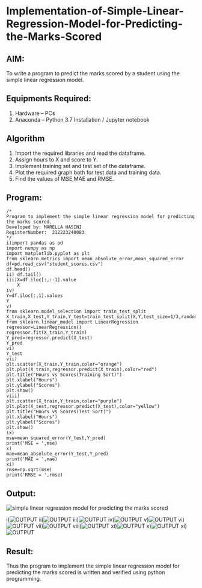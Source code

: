 # Implementation-of-Simple-Linear-Regression-Model-for-Predicting-the-Marks-Scored

## AIM:
To write a program to predict the marks scored by a student using the simple linear regression model.

## Equipments Required:
1. Hardware – PCs
2. Anaconda – Python 3.7 Installation / Jupyter notebook

## Algorithm
1. Import the required libraries and read the dataframe.
2. Assign hours to X and score to Y.
3. Implement training set and test set of the dataframe.
4. Plot the required graph both for test data and training data.
5. Find the values of MSE,MAE and RMSE.

## Program:
```
/*
Program to implement the simple linear regression model for predicting the marks scored.
Developed by: MARELLA HASINI
RegisterNumber:  212223240083
*/
i)import pandas as pd
import numpy as np
import matplotlib.pyplot as plt
from sklearn.metrics import mean_absolute_error,mean_squared_error
df=pd.read_csv("student_scores.csv")
df.head()
ii) df.tail()
iii)X=df.iloc[:,:-1].value
    X
iv)
Y=df.iloc[:,1].values
Y
v)
from sklearn.model_selection import train_test_split
X_train,X_test,Y_train,Y_test=train_test_split(X,Y,test_size=1/3,random_state=0)
from sklearn.linear_model import LinearRegression
regressor=LinearRegression()
regressor.fit(X_train,Y_train)
Y_pred=regressor.predict(X_test)
Y_pred
vi)
Y_test
vii)
plt.scatter(X_train,Y_train,color="orange")
plt.plot(X_train,regressor.predict(X_train),color="red")
plt.title("Hours vs Scores(Training Sort)")
plt.xlabel("Hours")
plt.ylabel("Scores")
plt.show()
viii)
plt.scatter(X_train,Y_train,color="purple")
plt.plot(X_test,regressor.predict(X_test),color="yellow")
plt.title("Hours vs Scores(Test Sort)")
plt.xlabel("Hours")
plt.ylabel("Scores")
plt.show()
ix) 
mse=mean_squared_error(Y_test,Y_pred)
print('MSE = ',mse)
x)
mae=mean_absolute_error(Y_test,Y_pred)
print('MAE = ',mae)
xi)
rmse=np.sqrt(mse)
print('RMSE = ',rmse)
```

## Output:
![simple linear regression model for predicting the marks scored](sam.png)

i)![OUTPUT](head.png)
ii)![OUTPUT](tail.png)
iii)![OUTPUT](<X array.png>)
iv)![OUTPUT](<Y array.png>)
v)![OUTPUT](Y_pred.png)
vi)![OUTPUT](Y_test.png)
vii)![OUTPUT](<Train sort.png>)
viii)![OUTPUT](<Test Sort.png>)
xi)![OUTPUT](MSE.png)
x)![OUTPUT](MAE.png)
xi)![OUTPUT](RMSE.png)

## Result:
Thus the program to implement the simple linear regression model for predicting the marks scored is written and verified using python programming.
